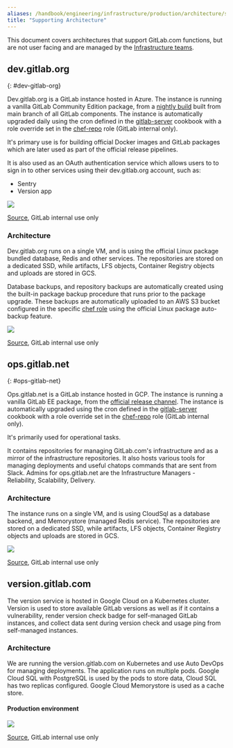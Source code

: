 ```yaml
---
aliases: /handbook/engineering/infrastructure/production/architecture/supporting-architecture.html
title: "Supporting Architecture"
---
```


This document covers architectures that support GitLab.com functions, but are not user facing and are managed by the [Infrastructure teams](../).







## dev.gitlab.org
{: #dev-gitlab-org}

Dev.gitlab.org is a GitLab instance hosted in Azure. The instance is running a vanilla GitLab Community Edition package, from a [nightly build] built from main branch of all GitLab components. The instance is automatically upgraded daily using the cron defined in the [gitlab-server] cookbook with a role override set in the [chef-repo][chef-repo dev] role (GitLab internal only).

It's primary use is for building official Docker images and GitLab packages which are later used as part of the official release pipelines.

It is also used as an OAuth authentication service which allows users to to sign in to other services using their dev.gitlab.org account, such as:

  * Sentry
  * Version app

<img src="/images/handbook/engineering/infrastructure/supporting-architecture/dev-oauth.png">

[Source](https://drive.google.com/file/d/1SOMy5CxZbm8sRDt9QZyIqy3plKFkqdqA/view?usp=sharing), GitLab internal use only

### Architecture

Dev.gitlab.org runs on a single VM, and is using the official Linux package bundled database, Redis and other services. The repositories are stored on a dedicated SSD, while artifacts, LFS objects, Container Registry objects and uploads are stored in GCS.

Database backups, and repository backups are automatically created using the built-in package backup procedure that runs prior to the package upgrade.
These backups are automatically uploaded to an AWS S3 bucket configured in the specific [chef role][dev backup] using the official Linux package auto-backup feature.

<img src="/images/handbook/engineering/infrastructure/supporting-architecture/dev-arch.png">

[Source](https://drive.google.com/file/d/1tG8rxbv7xRxShXdJGQEX1hBzW-mRel6J/view?usp=sharing), GitLab internal use only

## ops.gitlab.net
{: #ops-gitlab-net}

Ops.gitlab.net is a GitLab instance hosted in GCP. The instance is running a vanilla GitLab EE package, from the [official release channel][ee repo]. The instance is automatically upgraded using the cron defined in the [gitlab-server] cookbook with a role override set in the [chef-repo][chef-repo ops] role (GitLab internal only).


It's primarily used for operational tasks.

It contains repositories for managing GitLab.com's infrastructure and as a mirror of the infrastructure repositories.
It also hosts various tools for managing deployments and useful chatops commands that are sent from Slack.
Admins for ops.gitlab.net are the Infrastructure Managers - Reliability, Scalability, Delivery.

### Architecture

The instance runs on a single VM, and is using CloudSql as a database backend, and Memorystore (managed Redis service). The repositories are stored on a dedicated SSD, while artifacts, LFS objects, Container Registry objects and uploads are stored in GCS.

<img src="/images/handbook/engineering/infrastructure/supporting-architecture/ops-arch.png">

[Source](https://drive.google.com/open?id=1QFRpog0jmZyci1UlB291xzwfX_ToMcEm), GitLab internal use only

[gitlab-server]: https://gitlab.com/gitlab-cookbooks/gitlab-server/-/blob/adb75f4574cace07cf75c5c591d30c2107dce685/attributes/default.rb#L105-112
[chef-repo dev]: https://gitlab.com/gitlab-com/gl-infra/chef-repo/-/blob/381c4de3db52c202de3f5abd6ca02a14c75e5106/roles/dev-gitlab-org.json#L317-319
[dev backup]: https://gitlab.com/gitlab-com/gl-infra/chef-repo/-/blob/7b995cb11444e37bbafe362195d9ce273ec9b233/roles/dev-gitlab-org.json#L175-182
[nightly build]: https://packages.gitlab.com/gitlab/nightly-builds
[chef-repo ops]: https://gitlab.com/gitlab-com/gl-infra/chef-repo/-/blob/381c4de3db52c202de3f5abd6ca02a14c75e5106/roles/ops-infra-gitlab.json#L276-278
[ee repo]: https://packages.gitlab.com/gitlab/gitlab-ee

## version.gitlab.com

The version service is hosted in Google Cloud on a Kubernetes cluster.
Version is used to store available GitLab versions as well as if it contains a vulnerability,
render version check badge for self-managed GitLab instances, and collect data sent during version check
and usage ping from self-managed instances.

### Architecture

We are running the version.gitlab.com on Kubernetes and use Auto DevOps for managing deployments. The application runs on multiple pods. Google Cloud SQL with PostgreSQL is used by the pods to store data, Cloud SQL has two replicas configured. Google Cloud Memorystore is used as a cache store.

#### Production environment

<img src="/images/handbook/engineering/infrastructure/production-architecture/version-gitlab-com-arch.png">

[Source](https://drive.google.com/file/d/1_ESP2-hT0giqIEHYiY6ZtzAcJMk7cnk1/view?usp=sharing), GitLab internal use only
